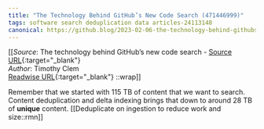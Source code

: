 ```yaml
---
title: "The Technology Behind GitHub’s New Code Search (471446999)"
tags: software search deduplication data articles-24113148
canonical: https://github.blog/2023-02-06-the-technology-behind-githubs-new-code-search/
---
```


[[_Source_: The technology behind GitHub’s new code search - [Source URL](https://github.blog/2023-02-06-the-technology-behind-githubs-new-code-search/){:target="_blank"}<br>
_Author_: Timothy Clem<br>
[Readwise URL](https://readwise.io/open/471446999){:target="_blank"}
::wrap]]

Remember that we started with 115 TB of content that we want to search. Content deduplication and delta indexing brings that down to around 28 TB of **unique** content.
[[Deduplicate on ingestion to reduce work and size::rmn]]
